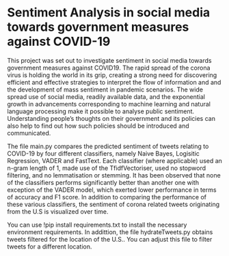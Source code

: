 # Sentiment Analysis in social media towards government measures against COVID-19

This project was set out to investigate sentiment in social media towards government measures against COVID19. The rapid spread of the corona virus is holding the world in its grip, creating a strong need for discovering efficient and effective strategies to interpret the flow of information and and the development of mass sentiment in pandemic scenarios. The wide spread use of social media, readily available data, and the exponential growth in advancements corresponding to machine learning and natural language processing make it possible to analyse public sentiment. Understanding people’s thoughts on their government and its policies can also help to find out how such policies should be introduced and communicated.

The file main.py compares the predicted sentiment of tweets relating to COVID-19 by four different classifiers, namely Naive Bayes, Logisitic Regression, VADER
and FastText. Each classifier (where applicable) used an n-gram length of 1, made use of the TfidfVectoriser, used no stopword filtering, and no lemmatisation or
stemming. It has been observed that none of the classifiers performs significantly better than another one with exception of the VADER model, which exerted
lower performance in terms of accuracy and F1 score. In addition to comparing the performance of these various classifiers, the sentiment of corona related tweets originating from the U.S is visualized over time.

You can use !pip install requirements.txt to install the necessary environment requirements. 
In addittion, the file hydrateTweets.py obtains tweets filtered for the location of the U.S.. You can adjust this file to filter tweets for a different location.



